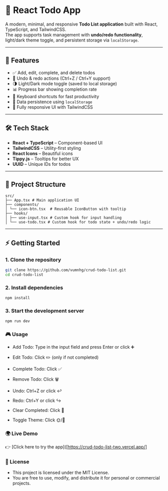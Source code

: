 # 📝 React Todo App

A modern, minimal, and responsive **Todo List application** built with React, TypeScript, and TailwindCSS.  
The app supports task management with **undo/redo functionality**, light/dark theme toggle, and persistent storage via `localStorage`.

---

## 🚀 Features

- ✅ Add, edit, complete, and delete todos
- 🔄 Undo & redo actions (Ctrl+Z / Ctrl+Y support)
- 🌗 Light/Dark mode toggle (saved to local storage)
- 📊 Progress bar showing completion rate
- 🎯 Keyboard shortcuts for fast productivity
- 💾 Data persistence using `localStorage`
- 📱 Fully responsive UI with TailwindCSS

---

## 🛠️ Tech Stack

- **React + TypeScript** – Component-based UI
- **TailwindCSS** – Utility-first styling
- **React Icons** – Beautiful icons
- **Tippy.js** – Tooltips for better UX
- **UUID** – Unique IDs for todos

---

## 📂 Project Structure

```plaintext
src/
├── App.tsx # Main application UI
├── components/
│ └── icon-btn.tsx  # Reusable IconButton with tooltip
├── hooks/
│ ├── use-input.tsx # Custom hook for input handling
│ └── use-todo.tsx # Custom hook for todo state + undo/redo logic
```

---

## ⚡ Getting Started

### 1. Clone the repository

```bash
git clone https://github.com/vumnhg/crud-todo-list.git
cd crud-todo-list
```

### 2. Install dependencies

```bash
npm install
```

### 3. Start the development server

```bash
npm run dev
```

### 🎮 Usage

- Add Todo: Type in the input field and press Enter or click ➕

- Edit Todo: Click ✏️ (only if not completed)

- Complete Todo: Click ✅

- Remove Todo: Click 🗑️

- Undo: Ctrl+Z or click ↩️

- Redo: Ctrl+Y or click ↪️

- Clear Completed: Click 🧽

- Toggle Theme: Click 🌞/🌙

### 🌍 Live Demo  

👉 [Click here to try the app]([https://crud-todo-list-two.vercel.app/]

### 📜 License

- This project is licensed under the MIT License.
- You are free to use, modify, and distribute it for personal or commercial projects.
